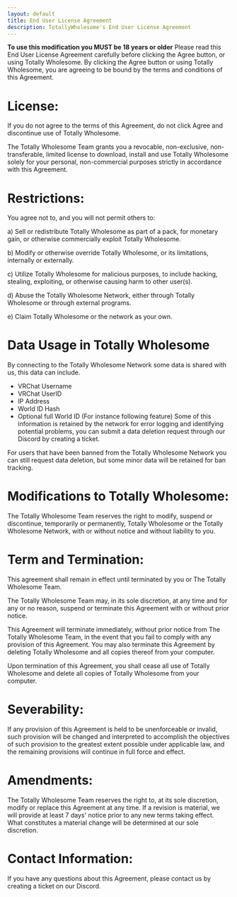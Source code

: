 ```yaml
---
layout: default
title: End User License Agreement
description: TotallyWholesome's End User License Agreement
---
```


**To use this modification you MUST be 18 years or older**
Please read this End User License Agreement carefully before clicking the Agree button, or using Totally Wholesome. By clicking the Agree button or using Totally Wholesome, you are agreeing to be bound by the terms and conditions of this Agreement.

# License:
If you do not agree to the terms of this Agreement, do not click Agree and discontinue use of Totally Wholesome.

The Totally Wholesome Team grants you a revocable, non-exclusive, non-transferable, limited license to download, install and use Totally Wholesome solely for your personal, non-commercial purposes strictly in accordance with this Agreement.

# Restrictions:
You agree not to, and you will not permit others to:

a) Sell or redistribute Totally Wholesome as part of a pack, for monetary gain, or otherwise commercially exploit Totally Wholesome.

b) Modify or otherwise override Totally Wholesome, or its limitations, internally or externally.

c) Utilize Totally Wholesome for malicious purposes, to include hacking, stealing, exploiting, or otherwise causing harm to other user(s).

d) Abuse the Totally Wholesome Network, either through Totally Wholesome or through external programs.

e) Claim Totally Wholesome or the network as your own.

# Data Usage in Totally Wholesome
By connecting to the Totally Wholesome Network some data is shared with us, this data can include.

* VRChat Username
* VRChat UserID
* IP Address
* World ID Hash
* Optional full World ID (For instance following feature)
  Some of this information is retained by the network for error logging and identifying potential problems, you can submit a data deletion request through our Discord by creating a ticket.

For users that have been banned from the Totally Wholesome Network you can still request data deletion, but some minor data will be retained for ban tracking.

# Modifications to Totally Wholesome:
The Totally Wholesome Team reserves the right to modify, suspend or discontinue, temporarily or permanently, Totally Wholesome or the Totally Wholesome Network, with or without notice and without liability to you.

# Term and Termination:
This agreement shall remain in effect until terminated by you or The Totally Wholesome Team.

The Totally Wholesome Team may, in its sole discretion, at any time and for any or no reason, suspend or terminate this Agreement with or without prior notice.

This Agreement will terminate immediately, without prior notice from The Totally Wholesome Team, in the event that you fail to comply with any provision of this Agreement. You may also terminate this Agreement by deleting Totally Wholesome and all copies thereof from your computer.

Upon termination of this Agreement, you shall cease all use of Totally Wholesome and delete all copies of Totally Wholesome from your computer.

# Severability:
If any provision of this Agreement is held to be unenforceable or invalid, such provision will be changed and interpreted to accomplish the objectives of such provision to the greatest extent possible under applicable law, and the remaining provisions will continue in full force and effect.

# Amendments:
The Totally Wholesome Team reserves the right to, at its sole discretion, modify or replace this Agreement at any time. If a revision is material, we will provide at least 7 days' notice prior to any new terms taking effect. What constitutes a material change will be determined at our sole discretion.

# Contact Information:
If you have any questions about this Agreement, please contact us by creating a ticket on our Discord.